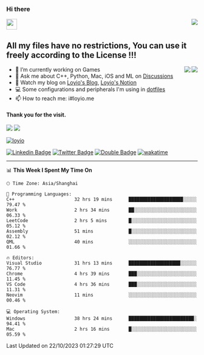 <h3 align="left">Hi there</h3>
<img src='https://em-content.zobj.net/source/animated-noto-color-emoji/356/waving-hand_light-skin-tone_1f44b-1f3fb_1f3fb.gif' width='28' />
<a align="right" href="https://github.com/loyio/loyio/blob/master/STAR/README.md"><img align="right" src="https://img.shields.io/badge/LOYIO-STAR-green" /></a>

## All my files have no restrictions, You can use it freely according to the License !!!

<a href="https://github.com/loyio#gh-light-mode-only">
     <img align="right"  src="https://loy-readme.vercel.app/api/top-langs/?username=loyio&langs_count=6&hide=css,html,jupyter%20notebook" />
</a>

<a href="https://github.com/loyio#gh-dark-mode-only">
  <img align="right"  src="https://loy-readme.vercel.app/api/top-langs/?username=loyio&langs_count=6&theme=slateorange&hide=css,html,jupyter%20notebook" />
</a>



- 🔭 I’m currently working on Games
- 💬 Ask me about C++, Python, Mac, iOS and ML on [Discussions](https://github.com/loyio/blog/discussions)
- 📔 Watch my blog on [Loyio's Blog](https://loyio.me), [Loyio's Notion](https://loyio.notion.site/loyio/Loyio-s-Dashboard-2f56bd29222a445ea9d9e8802a1ac83b)
- 💻 Some configurations and peripherals I'm using in [dotfiles](https://github.com/loyio/dotfiles)
- 📫 How to reach me: i#loyio.me


#### Thank you for the visit.
<img src="http://profile-counter.glitch.me/loyio/count.svg" />

<img src="https://loy-readme.vercel.app/api?username=loyio&show_icons=true&hide=stars&include_all_commits=true&hide_title=true&theme=slateorange" />

     

[![loyio](https://github-profile-trophy.vercel.app/?username=loyio&theme=onedark&column=4)](https://github.com/loyio)

[![Linkedin Badge](https://img.shields.io/badge/-@loyio-0077b5?style=flat-square&logo=Linkedin&logoColor=white&labelColor=0077b5&link=https://www.linkedin.com/in/loyio-hex-363172158/)](https://www.linkedin.com/in/loyio-hex-363172158/)
[![Twitter Badge](https://img.shields.io/badge/-@loyiome-000000?style=flat-square&labelColor=000000&logo=x&logoColor=white&link=https://twitter.com/loyiome)](https://twitter.com/loyiome)
[![Double Badge](https://img.shields.io/badge/@loyio-007722?style=flat&logo=Douban&logoColor=white)](https://www.douban.com/people/susmote)
[![wakatime](https://wakatime.com/badge/user/c0ddc104-5a20-41d1-ab9a-c4d9ea20a4d9.svg)](https://wakatime.com/@c0ddc104-5a20-41d1-ab9a-c4d9ea20a4d9)

-------
<!--START_SECTION:waka-->
📊 **This Week I Spent My Time On** 

```text
🕑︎ Time Zone: Asia/Shanghai

💬 Programming Languages: 
C++                      32 hrs 19 mins      ████████████████████░░░░░   79.47 % 
Work                     2 hrs 34 mins       ██░░░░░░░░░░░░░░░░░░░░░░░   06.33 % 
LeetCode                 2 hrs 5 mins        █░░░░░░░░░░░░░░░░░░░░░░░░   05.12 % 
Assembly                 51 mins             █░░░░░░░░░░░░░░░░░░░░░░░░   02.12 % 
QML                      40 mins             ░░░░░░░░░░░░░░░░░░░░░░░░░   01.66 % 

🔥 Editors: 
Visual Studio            31 hrs 13 mins      ███████████████████░░░░░░   76.77 % 
Chrome                   4 hrs 39 mins       ███░░░░░░░░░░░░░░░░░░░░░░   11.45 % 
VS Code                  4 hrs 36 mins       ███░░░░░░░░░░░░░░░░░░░░░░   11.31 % 
Neovim                   11 mins             ░░░░░░░░░░░░░░░░░░░░░░░░░   00.46 % 

💻 Operating System: 
Windows                  38 hrs 24 mins      ████████████████████████░   94.41 % 
Mac                      2 hrs 16 mins       █░░░░░░░░░░░░░░░░░░░░░░░░   05.59 % 
```


 Last Updated on 22/10/2023 01:27:29 UTC
<!--END_SECTION:waka-->
